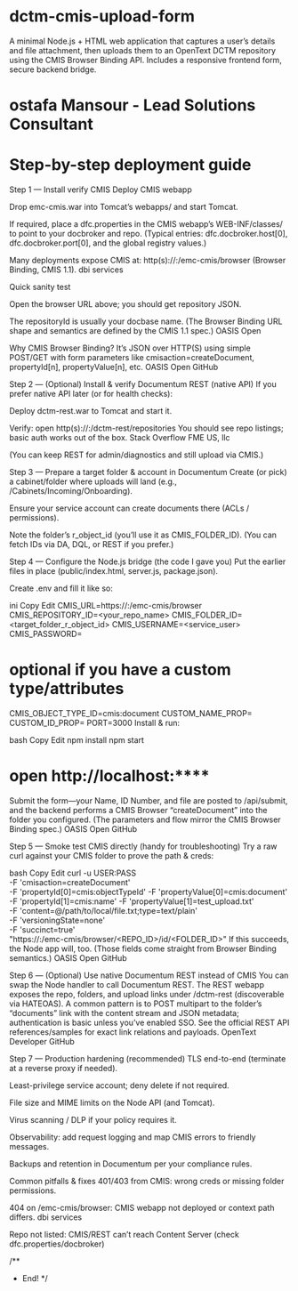 # dctm-cmis-upload-form
A minimal Node.js + HTML web application that captures a user’s details and file attachment, then uploads them to an OpenText DCTM repository using the CMIS Browser Binding API. Includes a responsive frontend form, secure backend bridge.

# ostafa Mansour - Lead Solutions Consultant
# Step-by-step deployment guide


Step 1 — Install verify CMIS 
Deploy CMIS webapp

Drop emc-cmis.war into Tomcat’s webapps/ and start Tomcat.

If required, place a dfc.properties in the CMIS webapp’s WEB-INF/classes/ to point to your docbroker and repo. (Typical entries: dfc.docbroker.host[0], dfc.docbroker.port[0], and the global registry values.)

Many deployments expose CMIS at:
http(s)://<host>:<port>/emc-cmis/browser (Browser Binding, CMIS 1.1). 
dbi services

Quick sanity test

Open the browser URL above; you should get repository JSON.

The repositoryId is usually your docbase name. (The Browser Binding URL shape and semantics are defined by the CMIS 1.1 spec.) 
OASIS Open

Why CMIS Browser Binding? It’s JSON over HTTP(S) using simple POST/GET with form parameters like cmisaction=createDocument, propertyId[n], propertyValue[n], etc. 
OASIS Open
GitHub

Step 2 — (Optional) Install & verify Documentum REST (native API)
If you prefer native API later (or for health checks):

Deploy dctm-rest.war to Tomcat and start it.

Verify: open
http(s)://<host>:<port>/dctm-rest/repositories
You should see repo listings; basic auth works out of the box. 
Stack Overflow
FME US, llc

(You can keep REST for admin/diagnostics and still upload via CMIS.)

Step 3 — Prepare a target folder & account in Documentum
Create (or pick) a cabinet/folder where uploads will land (e.g., /Cabinets/Incoming/Onboarding).

Ensure your service account can create documents there (ACLs / permissions).

Note the folder’s r_object_id (you’ll use it as CMIS_FOLDER_ID).
(You can fetch IDs via DA, DQL, or REST if you prefer.)

Step 4 — Configure the Node.js bridge (the code I gave you)
Put the earlier files in place (public/index.html, server.js, package.json).

Create .env and fill it like so:

ini
Copy
Edit
CMIS_URL=https://<host>:<port>/emc-cmis/browser
CMIS_REPOSITORY_ID=<your_repo_name>
CMIS_FOLDER_ID=<target_folder_r_object_id>
CMIS_USERNAME=<service_user>
CMIS_PASSWORD=<password>

# optional if you have a custom type/attributes
CMIS_OBJECT_TYPE_ID=cmis:document
CUSTOM_NAME_PROP=
CUSTOM_ID_PROP=
PORT=3000
Install & run:

bash
Copy
Edit
npm install
npm start
# open http://localhost:****
Submit the form—your Name, ID Number, and file are posted to /api/submit, and the backend performs a CMIS Browser “createDocument” into the folder you configured. (The parameters and flow mirror the CMIS Browser Binding spec.) 
OASIS Open
GitHub

Step 5 — Smoke test CMIS directly (handy for troubleshooting)
Try a raw curl against your CMIS folder to prove the path & creds:

bash
Copy
Edit
curl -u USER:PASS \
  -F 'cmisaction=createDocument' \
  -F 'propertyId[0]=cmis:objectTypeId' -F 'propertyValue[0]=cmis:document' \
  -F 'propertyId[1]=cmis:name' -F 'propertyValue[1]=test_upload.txt' \
  -F 'content=@/path/to/local/file.txt;type=text/plain' \
  -F 'versioningState=none' \
  -F 'succinct=true' \
  "https://<host>:<port>/emc-cmis/browser/<REPO_ID>/id/<FOLDER_ID>"
If this succeeds, the Node app will, too. (Those fields come straight from Browser Binding semantics.) 
OASIS Open
GitHub

Step 6 — (Optional) Use native Documentum REST instead of CMIS
You can swap the Node handler to call Documentum REST. The REST webapp exposes the repo, folders, and upload links under /dctm-rest (discoverable via HATEOAS). A common pattern is to POST multipart to the folder’s “documents” link with the content stream and JSON metadata; authentication is basic unless you’ve enabled SSO. See the official REST API references/samples for exact link relations and payloads. 
OpenText Developer
GitHub

Step 7 — Production hardening (recommended)
TLS end-to-end (terminate at a reverse proxy if needed).

Least-privilege service account; deny delete if not required.

File size and MIME limits on the Node API (and Tomcat).

Virus scanning / DLP if your policy requires it.

Observability: add request logging and map CMIS errors to friendly messages.

Backups and retention in Documentum per your compliance rules.

Common pitfalls & fixes
401/403 from CMIS: wrong creds or missing folder permissions.

404 on /emc-cmis/browser: CMIS webapp not deployed or context path differs. 
dbi services

Repo not listed: CMIS/REST can’t reach Content Server (check dfc.properties/docbroker)


/**
* End!
 */